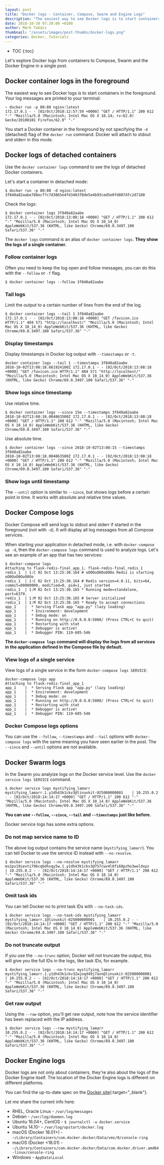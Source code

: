```yaml
---
layout: post
title: "Docker logs - Container, Compose, Swarm and Engine Logs"
description: "The easiest way to see Docker logs is to start containers in the foreground. There are many ways to see logs of detached containers, the easiest is to use the `docker container logs` command. With several handy options this command will save you hours."
date: 2018-10-30 07:39:00 +0100
author: Márk Takács
thumbnail: "/assets/images/post-thumbs/docker-logs.png"
categories: Docker, Tutorials
---
```

* TOC
{:toc}

Let's explore Docker logs from containers to Compose, Swarm and the Docker Engine in a single post.

## Docker container logs in the foreground

The easiest way to see Docker logs is to start containers in the foreground. Your log messages are printed to your terminal:

```console
~ docker run -p 80:80 nginx:latest
172.17.0.1 - - [02/Oct/2018:12:57:59 +0000] "GET / HTTP/1.1" 200 612 "-" "Mozilla/5.0 (Macintosh; Intel Mac OS X 10.14; rv:62.0) Gecko/20100101 Firefox/62.0" "-"
```

You start a Docker container in the foreground by not specifying the `-d` (detached) flag of the `docker run` command. Docker will attach to stdout and stderr in this mode.

## Docker logs of detached containers

Use the `docker container logs` command to see the logs of detached Docker containers.

Let's start a container in detached mode:

```console
$ docker run -p 80:80 -d nginx:latest
3f840a82aabe788ecf7c7d3865e4fd3403f8de5e4b93ced5e0fd807dfc2d7180
```

Check the logs:

```console
$ docker container logs 3f840a82aabe
172.17.0.1 - - [02/Oct/2018:13:08:18 +0000] "GET / HTTP/1.1" 200 612 "-" "Mozilla/5.0 (Macintosh; Intel Mac OS X 10_14_0) AppleWebKit/537.36 (KHTML, like Gecko) Chrome/69.0.3497.100 Safari/537.36" "-"
```

The `docker logs` command is an alias of `docker container logs`. **They show the logs of a single container.**

### Follow container logs

Often you need to keep the log open and follow messages, you can do this with the `--follow` or `-f` flag.

```console
$ docker container logs --follow 3f840a82aabe
```

### Tail logs

Limit the output to a certain number of lines from the end of the log.

```console
$ docker container logs --tail 1 3f840a82aabe
172.17.0.1 - - [02/Oct/2018:13:08:18 +0000] "GET /favicon.ico HTTP/1.1" 404 571 "http://localhost/" "Mozilla/5.0 (Macintosh; Intel Mac OS X 10_14_0) AppleWebKit/537.36 (KHTML, like Gecko) Chrome/69.0.3497.100 Safari/537.36" "-"
```

### Display timestamps

Display timestamps in Docker log output with `--timestamps` or `-t`.

```console
docker container logs --tail 1 --timestamps 3f840a82aabe
2018-10-02T13:08:18.661924100Z 172.17.0.1 - - [02/Oct/2018:13:08:18 +0000] "GET /favicon.ico HTTP/1.1" 404 571 "http://localhost/" "Mozilla/5.0 (Macintosh; Intel Mac OS X 10_14_0) AppleWebKit/537.36 (KHTML, like Gecko) Chrome/69.0.3497.100 Safari/537.36" "-"
```

### Show logs since timestamp

Use relative time.

```console
$ docker container logs --since 15m --timestamps 3f840a82aabe
2018-10-02T13:08:18.004863500Z 172.17.0.1 - - [02/Oct/2018:13:08:18 +0000] "GET / HTTP/1.1" 200 612 "-" "Mozilla/5.0 (Macintosh; Intel Mac OS X 10_14_0) AppleWebKit/537.36 (KHTML, like Gecko) Chrome/69.0.3497.100 Safari/537.36" "-"
```

Use absolute time.

```console
$ docker container logs --since 2018-10-02T13:08:15 --timestamps 3f840a82aabe
2018-10-02T13:08:18.004863500Z 172.17.0.1 - - [02/Oct/2018:13:08:18 +0000] "GET / HTTP/1.1" 200 612 "-" "Mozilla/5.0 (Macintosh; Intel Mac OS X 10_14_0) AppleWebKit/537.36 (KHTML, like Gecko) Chrome/69.0.3497.100 Safari/537.36" "-"
```

### Show logs until timestamp

The `--until` option is similar to `--since`, but shows logs before a certain point in time. It works with absolute and relative time values.

## Docker Compose logs

Docker Compose will send logs to stdout and stderr if started in the foreground (not with `-d`). It will display all log messages from all Compose services.

When starting your application in detached mode, i.e. with `docker-compose up -d`, then the `docker-compose logs` command is used to analyze logs. Let's see an example of an app that has two services:

```console
$ docker-compose logs
Attaching to flask-redis-final_app_1, flask-redis-final_redis_1
redis_1  | 1:C 02 Oct 13:25:30.164 # oO0OoO0OoO0Oo Redis is starting oO0OoO0OoO0Oo
redis_1  | 1:C 02 Oct 13:25:30.164 # Redis version=4.0.11, bits=64, commit=00000000, modified=0, pid=1, just started
redis_1  | 1:M 02 Oct 13:25:30.165 * Running mode=standalone, port=6379.
redis_1  | 1:M 02 Oct 13:25:30.165 # Server initialized
redis_1  | 1:M 02 Oct 13:25:30.165 * Ready to accept connections
app_1    |  * Serving Flask app "app.py" (lazy loading)
app_1    |  * Environment: development
app_1    |  * Debug mode: on
app_1    |  * Running on http://0.0.0.0:5000/ (Press CTRL+C to quit)
app_1    |  * Restarting with stat
app_1    |  * Debugger is active!
app_1    |  * Debugger PIN: 119-685-546
```

**The `docker-compose logs` command will display the logs from all services in the application defined in the Compose file by default.**

### View logs of a single service

View logs of a single service in the form `docker-compose logs SERVICE`:

```console
docker-compose logs app
Attaching to flask-redis-final_app_1
app_1    |  * Serving Flask app "app.py" (lazy loading)
app_1    |  * Environment: development
app_1    |  * Debug mode: on
app_1    |  * Running on http://0.0.0.0:5000/ (Press CTRL+C to quit)
app_1    |  * Restarting with stat
app_1    |  * Debugger is active!
app_1    |  * Debugger PIN: 119-685-546
```

### Docker Compose logs options

You can use the `--follow`, `--timestamps` and `--tail` options with `docker-compose logs` with  the same meaning you have seen earlier in the post. The `--since` and `--until` options are not available.

## Docker Swarm logs

In the Swarm you analyize logs on the Docker service level. Use the `docker service logs SERVICE` command.

```console
$ docker service logs mystifying_lamarr
mystifying_lamarr.1.y1dh43k1ckv3@linuxkit-025000000001    | 10.255.0.2 - - [02/Oct/2018:14:14:17 +0000] "GET / HTTP/1.1" 200 612 "-" "Mozilla/5.0 (Macintosh; Intel Mac OS X 10_14_0) AppleWebKit/537.36 (KHTML, like Gecko) Chrome/69.0.3497.100 Safari/537.36" "-"
```

**You can use `--follow`, `--since`, `--tail` and `--timestamps` just like before.**

Docker service logs has some extra options.

### Do not map service name to ID

The above log output contains the service name (`mystifying_lamarr`). You can tell Docker to use the service ID instead with `--no-resolve`.

```console
$ docker service logs --no-resolve mystifying_lamarr
ms2px19ievti796cq6dhsqy5w.1.y1dh43k1ckv3@757cwv4l0fi68pzho3wwldxpz    | 10.255.0.2 - - [02/Oct/2018:14:14:17 +0000] "GET / HTTP/1.1" 200 612 "-" "Mozilla/5.0 (Macintosh; Intel Mac OS X 10_14_0) AppleWebKit/537.36 (KHTML, like Gecko) Chrome/69.0.3497.100 Safari/537.36" "-"
```

### Omit task ids

You can tell Docker no to print task IDs with `--no-task-ids`.

```console
$ docker service logs --no-task-ids mystifying_lamarr
mystifying_lamarr.1@linuxkit-025000000001    | 10.255.0.2 - - [02/Oct/2018:14:14:17 +0000] "GET / HTTP/1.1" 200 612 "-" "Mozilla/5.0 (Macintosh; Intel Mac OS X 10_14_0) AppleWebKit/537.36 (KHTML, like Gecko) Chrome/69.0.3497.100 Safari/537.36" "-"
```

### Do not truncate output

If you use the `--no-trunc` option, Docker will not truncate the output, this will give you the full IDs in the logs, like task IDs, for example.

```console
$ docker service logs --no-trunc mystifying_lamarr
mystifying_lamarr.1.y1dh43k1ckv32wjoqd49j7avn@linuxkit-025000000001    | 10.255.0.2 - - [02/Oct/2018:14:14:17 +0000] "GET / HTTP/1.1" 200 612 "-" "Mozilla/5.0 (Macintosh; Intel Mac OS X 10_14_0) AppleWebKit/537.36 (KHTML, like Gecko) Chrome/69.0.3497.100 Safari/537.36" "-"
```

### Get raw output

Using the `--raw` option, you'll get raw output, note how the service identifier has been replaced with the IP address.

```console
$ docker service logs --raw mystifying_lamarr
10.255.0.2 - - [02/Oct/2018:14:14:17 +0000] "GET / HTTP/1.1" 200 612 "-" "Mozilla/5.0 (Macintosh; Intel Mac OS X 10_14_0) AppleWebKit/537.36 (KHTML, like Gecko) Chrome/69.0.3497.100 Safari/537.36" "-"
```

## Docker Engine logs

Docker logs are not only about containers, they're also about the logs of the Docker Engine itself. The location of the Docker Engine logs is different on different platforms.

You can find the up-to-date spec on the [Docker site](https://docs.docker.com/config/daemon/#read-the-logs){:target="_blank"}. 

Let me share the current info here:

* RHEL, Oracle Linux - `/var/log/messages`
* Debian - `/var/log/daemon.log`
* Ubuntu 16.04+, CentOS - `$ journalctl -u docker.service`
* Ubuntu 14.10- - `/var/log/upstart/docker.log`
* macOS (Docker 18.01+) - `~/Library/Containers/com.docker.docker/Data/vms/0/console-ring`
* macOS (Docker <18.01) - `~/Library/Containers/com.docker.docker/Data/com.docker.driver.amd64-linux/console-ring`
* Windows - `AppData\Local`
